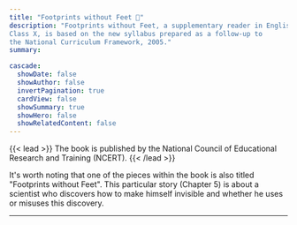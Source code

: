 ```yaml
---
title: "Footprints without Feet 🐾"
description: "Footprints without Feet, a supplementary reader in English for
Class X, is based on the new syllabus prepared as a follow-up to
the National Curriculum Framework, 2005."
summary: 

cascade:
  showDate: false
  showAuthor: false
  invertPagination: true
  cardView: false
  showSummary: true
  showHero: false
  showRelatedContent: false
---
```




{{< lead >}}
The book is published by the National Council of Educational Research and Training (NCERT).
{{< /lead >}}

It's worth noting that one of the pieces within the book is also titled "Footprints without Feet". This particular story (Chapter 5) is about a scientist who discovers how to make himself invisible and whether he uses or misuses this discovery.

---